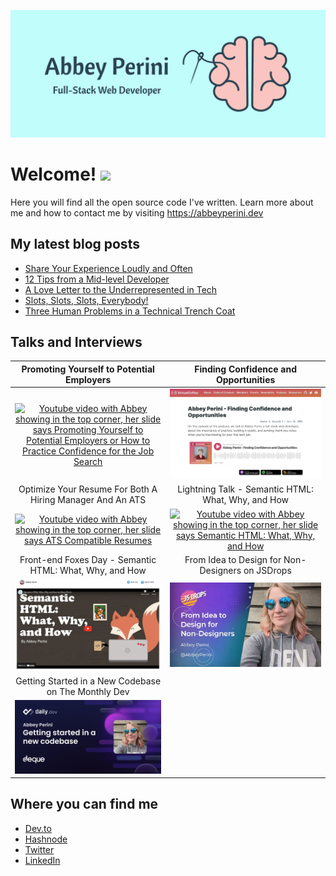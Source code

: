 ![Logo Banner](logobanner.png)

# Welcome! <img src="https://media.giphy.com/media/hvRJCLFzcasrR4ia7z/giphy.gif" width="25px">
Here you will find all the open source code I've written. Learn more about me and how to contact me by visiting https://abbeyperini.dev

## My latest blog posts 
<!-- MEDIUM-STORY-LIST:START -->
- [Share Your Experience Loudly and Often](https://dev.to/abbeyperini/share-your-experience-loudly-and-often-36ah)
- [12 Tips from a Mid-level Developer](https://dev.to/abbeyperini/12-tips-from-a-mid-level-developer-29bk)
- [A Love Letter to the Underrepresented in Tech](https://dev.to/abbeyperini/a-love-letter-to-the-underrepresented-in-tech-4jj3)
- [Slots, Slots, Slots, Everybody!](https://dev.to/abbeyperini/slots-slots-slots-everybody-4p5i)
- [Three Human Problems in a Technical Trench Coat](https://dev.to/abbeyperini/three-human-problems-in-a-technical-trench-coat-90k)
<!-- MEDIUM-STORY-LIST:END -->

## Talks and Interviews

| Promoting Yourself to Potential Employers | Finding Confidence and Opportunities |
| :--: | :--: |
| [![Youtube video with Abbey showing in the top corner, her slide says Promoting Yourself to Potential Employers or How to Practice Confidence for the Job Search](./assets/L&LThumbnail.png)](https://www.youtube.com/watch?v=NVaZu8--4p0&list=PLh9uT23TA65idCyc_orC85RefgY_-fKsG&index=17) | [![screenshot of this podcast episode's page on virtualcoffee.io](./assets/podcastInterview.png)](https://virtualcoffee.io/podcast/0302-abbey-perini/) 
| Optimize Your Resume For Both A Hiring Manager And An ATS | Lightning Talk - Semantic HTML: What, Why, and How |
| [![Youtube video with Abbey showing in the top corner, her slide says ATS Compatible Resumes](./assets/ResumeL&LThumbnail.png)](https://www.youtube.com/watch?v=XwPVZNvP_IM&list=PLh9uT23TA65idCyc_orC85RefgY_-fKsG&index=5) | [![Youtube video with Abbey showing in the top corner, her slide says Semantic HTML: What, Why, and How](./assets/HTMLL&LThumbnail.png)](https://www.youtube.com/watch?v=qYPq9Fd-SE4&list=PLh9uT23TA65gwNgoeeZ21XWlxLOwxs3Ls&index=7) |
| Front-end Foxes Day - Semantic HTML: What, Why, and How | From Idea to Design for Non-Designers on JSDrops |
| [![Talk video thumbnail Front-end Foxes Day Semantic HTML: What, Why, and How by Abbey Perini with a cute fox coding and drinking coffee](./assets/FEFDThumbnail.png)](https://cfe.dev/sessions/fefd2022-semantic-html/) | [![Thumbnail for From Idea to Design for Non-Designers on JSDrops](./assets/JSDrops.webp)](https://dropjs.com/from-idea-to-design-for-non-designers-with-abbey-perini)| 
| Getting Started in a New Codebase on The Monthly Dev |
| [![Talk video thumbnail Getting Started in a New Codebase on The Monthly Dev](./assets/MonthlyDev.jpeg)](https://www.youtube.com/watch?v=XWW1hQEnERQ) |

## Where you can find me
* [Dev.to](https://dev.to/abbeyperini)
* [Hashnode](https://abbeyperini.hashnode.dev/)
* [Twitter](https://twitter.com/AbbeyPerini)
* [LinkedIn](https://www.linkedin.com/in/abigail-perini/)
